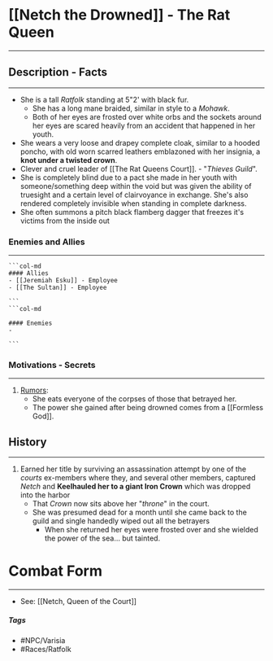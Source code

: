# [[Netch the Drowned]] - **The Rat Queen**
---
## Description - Facts
---
- She is a tall *Ratfolk* standing at 5"2' with black fur. 
	- She has a long mane braided, similar in style to a *Mohawk*. 
	- Both of her eyes are frosted over white orbs and the sockets around her eyes are scared heavily from an accident that happened in her youth.
- She wears a very loose and drapey complete cloak, similar to a hooded poncho, with old worn scarred leathers emblazoned with her insignia, a **knot under a twisted crown**.
- Clever and cruel leader of [[The Rat Queens Court]]. - "*Thieves Guild*".
- She is completely blind due to a pact she made in her youth with someone/something deep within the void but was given the ability of truesight and a certain level of clairvoyance in exchange. She's also rendered completely invisible when standing in complete darkness.
- She often summons a pitch black flamberg dagger that freezes it's victims from the inside out

### Enemies and Allies
---
````col
```col-md
#### Allies
- [[Jeremiah Esku]] - Employee
- [[The Sultan]] - Employee

```
```col-md

#### Enemies
- 

```
````

### Motivations - Secrets
---
1. <u>Rumors</u>: 
	- She eats everyone of the corpses of those that betrayed her.
	- The power she gained after being drowned comes from a [[Formless God]].

## History
---
1. Earned her title by surviving an assassination attempt by one of the *courts* ex-members where they, and several other members, captured *Netch* and **Keelhauled her to a giant Iron Crown** which was dropped into the harbor
	- That *Crown* now sits above her "*throne*" in the court.
	- She was presumed dead for a month until she came back to the guild and single handedly wiped out all the betrayers
		- When she returned her eyes were frosted over and she wielded the power of the sea... but tainted.

# Combat Form 
---
- See: [[Netch, Queen of the Court]]

##### Tags
- #NPC/Varisia 
- #Races/Ratfolk 


